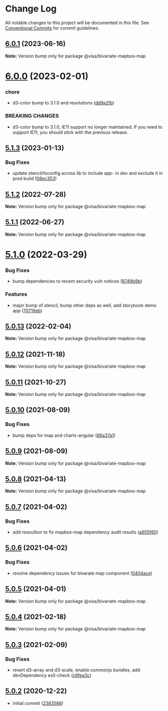 # Change Log

All notable changes to this project will be documented in this file.
See [Conventional Commits](https://conventionalcommits.org) for commit guidelines.

## [6.0.1](https://github.com/visa/visa-chart-components/compare/@visa/bivariate-mapbox-map@6.0.0...@visa/bivariate-mapbox-map@6.0.1) (2023-06-16)

**Note:** Version bump only for package @visa/bivariate-mapbox-map

# [6.0.0](https://github.com/visa/visa-chart-components/compare/@visa/bivariate-mapbox-map@5.1.3...@visa/bivariate-mapbox-map@6.0.0) (2023-02-01)

### chore

- d3-color bump to 3.1.0 and resolutions ([dd9a2fb](https://github.com/visa/visa-chart-components/commit/dd9a2fb369c44bab6607acb5229ceb656dce5561))

### BREAKING CHANGES

- d3-color bump to 3.1.0, IE11 support no longer maintained. If you need to support IE11, you should stick with the previous release.

## [5.1.3](https://github.com/visa/visa-chart-components/compare/@visa/bivariate-mapbox-map@5.1.2...@visa/bivariate-mapbox-map@5.1.3) (2023-01-13)

### Bug Fixes

- update stencil/tsconfig across lib to include app- in dev and exclude it in prod build ([08ec353](https://github.com/visa/visa-chart-components/commit/08ec35339ca384994333305c82f061b0e800262b))

## [5.1.2](https://github.com/visa/visa-chart-components/compare/@visa/bivariate-mapbox-map@5.1.1...@visa/bivariate-mapbox-map@5.1.2) (2022-07-28)

**Note:** Version bump only for package @visa/bivariate-mapbox-map

## [5.1.1](https://github.com/visa/visa-chart-components/compare/@visa/bivariate-mapbox-map@5.1.0...@visa/bivariate-mapbox-map@5.1.1) (2022-06-27)

**Note:** Version bump only for package @visa/bivariate-mapbox-map

# [5.1.0](https://github.com/visa/visa-chart-components/compare/@visa/bivariate-mapbox-map@5.0.13...@visa/bivariate-mapbox-map@5.1.0) (2022-03-29)

### Bug Fixes

- bump dependencies to recent security vuln notices ([8749b9b](https://github.com/visa/visa-chart-components/commit/8749b9b11aeba92ecf39fc36251cdcb8844a7a46))

### Features

- major bump of stencil, bump other deps as well, add storybook demo app ([70719eb](https://github.com/visa/visa-chart-components/commit/70719ebc7fa59dc169bcc7fea62b238bcfab6418))

## [5.0.13](https://github.com/visa/visa-chart-components/compare/@visa/bivariate-mapbox-map@5.0.12...@visa/bivariate-mapbox-map@5.0.13) (2022-02-04)

**Note:** Version bump only for package @visa/bivariate-mapbox-map

## [5.0.12](https://github.com/visa/visa-chart-components/compare/@visa/bivariate-mapbox-map@5.0.11...@visa/bivariate-mapbox-map@5.0.12) (2021-11-18)

**Note:** Version bump only for package @visa/bivariate-mapbox-map

## [5.0.11](https://github.com/visa/visa-chart-components/compare/@visa/bivariate-mapbox-map@5.0.10...@visa/bivariate-mapbox-map@5.0.11) (2021-10-27)

**Note:** Version bump only for package @visa/bivariate-mapbox-map

## [5.0.10](https://github.com/visa/visa-chart-components/compare/@visa/bivariate-mapbox-map@5.0.9...@visa/bivariate-mapbox-map@5.0.10) (2021-08-09)

### Bug Fixes

- bump deps for map and charts-angular ([86a37a1](https://github.com/visa/visa-chart-components/commit/86a37a108f45b581e983a23e7a954c635fb3ced9))

## [5.0.9](https://github.com/visa/visa-chart-components/compare/@visa/bivariate-mapbox-map@5.0.8...@visa/bivariate-mapbox-map@5.0.9) (2021-08-09)

**Note:** Version bump only for package @visa/bivariate-mapbox-map

## [5.0.8](https://github.com/visa/visa-chart-components/compare/@visa/bivariate-mapbox-map@5.0.7...@visa/bivariate-mapbox-map@5.0.8) (2021-04-13)

**Note:** Version bump only for package @visa/bivariate-mapbox-map

## [5.0.7](https://github.com/visa/visa-chart-components/compare/@visa/bivariate-mapbox-map@5.0.6...@visa/bivariate-mapbox-map@5.0.7) (2021-04-02)

### Bug Fixes

- add resoultion to fix mapbox-map dependency audit results ([a655f60](https://github.com/visa/visa-chart-components/commit/a655f60c5b4d87f02d8ff85d524853268325eb7b))

## [5.0.6](https://github.com/visa/visa-chart-components/compare/@visa/bivariate-mapbox-map@5.0.5...@visa/bivariate-mapbox-map@5.0.6) (2021-04-02)

### Bug Fixes

- resolve dependency issues for bivarate map component ([0404ace](https://github.com/visa/visa-chart-components/commit/0404ace440fa7b1b607ff99cf2fd33568ffaea07))

## [5.0.5](https://github.com/visa/visa-chart-components/compare/@visa/bivariate-mapbox-map@5.0.3...@visa/bivariate-mapbox-map@5.0.5) (2021-04-01)

**Note:** Version bump only for package @visa/bivariate-mapbox-map

## [5.0.4](https://github.com/visa/visa-chart-components/compare/@visa/bivariate-mapbox-map@5.0.3...@visa/bivariate-mapbox-map@5.0.4) (2021-02-18)

**Note:** Version bump only for package @visa/bivariate-mapbox-map

## [5.0.3](https://github.com/visa/visa-chart-components/compare/@visa/bivariate-mapbox-map@5.0.2...@visa/bivariate-mapbox-map@5.0.3) (2021-02-09)

### Bug Fixes

- revert d3-array and d3-scale, enable commonjs bundles, add devDependency es5-check ([c6fea3c](https://github.com/visa/visa-chart-components/commit/c6fea3c601dfc4650b52996721ead03a1b363e2b))

## [5.0.2](https://github.com/visa/visa-chart-components/tree/%40visa/bivariate-mapbox-map%405.0.2) (2020-12-22)

- initial commit ([2383586](https://github.com/visa/visa-chart-components/commit/238358698bb59b8f20f424eeedc7235f51e02037))

